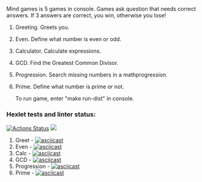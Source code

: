 Mind games is 5 games in console. Games ask question that needs correct answers. If 3 answers are correct, you win, otherwise you lose!
1) Greeting. Greets you.
2) Even. Define what number is even or odd.
3) Calculator. Calculate expressions.
4) GCD. Find the Greatest Common Divisor.
5) Progression. Search missing numbers in a mathprogression.
6) Prime. Define what number is prime or not.
 
   To run game, enter "make run-dist" in console.
### Hexlet tests and linter status:
[![Actions Status](https://github.com/6aobab/java-project-61/actions/workflows/hexlet-check.yml/badge.svg)](https://github.com/6aobab/java-project-61/actions)
<a href="https://codeclimate.com/github/6aobab/java-project-61/maintainability"><img src="https://api.codeclimate.com/v1/badges/3ba169ba8e29f40dc1c5/maintainability" /></a>
1) Greet - [![asciicast](https://asciinema.org/a/QJKyr2ANCKR14n58TU7iEm3l9.svg)](https://asciinema.org/a/QJKyr2ANCKR14n58TU7iEm3l9)
2) Even - [![asciicast](https://asciinema.org/a/O4Kr8HUHl4rx3wO5ASFIeZzJ3.svg)](https://asciinema.org/a/O4Kr8HUHl4rx3wO5ASFIeZzJ3)
3) Calc - [![asciicast](https://asciinema.org/a/RzWmxyBEqnbbnbUv2QSRZv4vS.svg)](https://asciinema.org/a/RzWmxyBEqnbbnbUv2QSRZv4vS)
4) GCD - [![asciicast](https://asciinema.org/a/cll86rnVW2FDxToUdS2zGIDDC.svg)](https://asciinema.org/a/cll86rnVW2FDxToUdS2zGIDDC)
5) Progression - [![asciicast](https://asciinema.org/a/BANqWzgBTkxQRdmmssuYPZ4QR.svg)](https://asciinema.org/a/BANqWzgBTkxQRdmmssuYPZ4QR)
6) Prime - [![asciicast](https://asciinema.org/a/neNyWR6gpif7ib50ZrDV59DtD.svg)](https://asciinema.org/a/neNyWR6gpif7ib50ZrDV59DtD)
